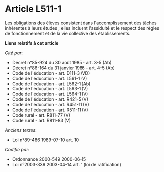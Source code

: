 # Article L511-1

Les obligations des élèves consistent dans l'accomplissement des tâches inhérentes à leurs études ; elles incluent
l'assiduité et le respect des règles de fonctionnement et de la vie collective des établissements.

**Liens relatifs à cet article**

_Cité par_:

  - Décret n°85-924 du 30 août 1985 - art. 3-5 (Ab)
  - Décret n°86-164 du 31 janvier 1986 - art. 4-5 (Ab)
  - Code de l'éducation - art. D111-3 (VD)
  - Code de l'éducation - art. L561-1 (V)
  - Code de l'éducation - art. L562-1 (Ab)
  - Code de l'éducation - art. L563-1 (V)
  - Code de l'éducation - art. L564-1 (V)
  - Code de l'éducation - art. R421-5 (V)
  - Code de l'éducation - art. R451-11 (V)
  - Code de l'éducation - art. R511-11 (V)
  - Code rural - art. R811-77 (V)
  - Code rural - art. R811-83 (V)

_Anciens textes_:

  - Loi n°89-486 1989-07-10 art. 10

_Codifié par_:

  - Ordonnance 2000-549 2000-06-15
  - Loi n°2003-339 2003-04-14 art. 1 (loi de ratification)

